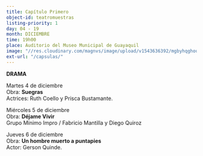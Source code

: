 ```yaml
---
title: Capítulo Primero
object-id: teatromuestras
listing-priority: 1
day: 04 - 19
month: DICIEMBRE
time: 19h00
place: Auditorio del Museo Municipal de Guayaquil
image: "//res.cloudinary.com/magnvs/image/upload/v1543636392/mgbyhqghoukmhkasjysd.jpg"
ext-url: "/capsulas/"
---
```

**DRAMA**

Martes 4 de diciembre<br />Obra: **Suegras**<br/>Actrices: Ruth Coello y Prisca Bustamante.

Miércoles 5 de diciembre<br/>Obra: **Déjame Vivir**<br/>Grupo Mínimo Impro / Fabricio Mantilla y Diego Quiroz

Jueves 6 de diciembre<br />Obra: **Un hombre muerto a puntapies**<br/>Actor: Gerson Quinde.
